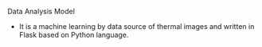 Data Analysis Model
- It is a machine learning by data source of thermal images and written in Flask based on Python language.
